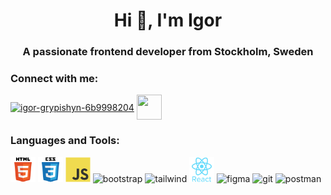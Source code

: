 <h1 align="center">Hi 👋, I'm Igor</h1>
<h3 align="center">A passionate frontend developer from Stockholm, Sweden</h3>

<h3 align="left">Connect with me:</h3>

<p align="left">
<a href="https://linkedin.com/in/igor-grypishyn-6b9998204" target="blank"><img align="center" src="https://raw.githubusercontent.com/rahuldkjain/github-profile-readme-generator/master/src/images/icons/Social/linked-in-alt.svg" alt="igor-grypishyn-6b9998204" height="40" width="40" /></a>
<a href="http://igordev.se/" target="blank"><img align="center" src="https://lh3.googleusercontent.com/pw/AP1GczO1-pFSt32h-5aOMJGEdvV2D0-p6HRn_Ge5cHcrIwyaS-SR0sciXxXPbww6GQisrE_AZVfWV37uYNIGCBbUpLmKff88EncVXeB2luy0v9BOXOM_eGi6JmkqudB-e7OortNhIj9u4znimFAuFeTZeu4pEKG4suiA14OV8g84o4tOndlYj-aTXfXialsma-VISv6gYBnNSUoOJKR5f10iPkBo1HY3sAGwjnjMIxxkzsGWzgLBq-PLUtdJFVkUp2kEYkDRdUPdrm6oAUDt8z2ikJGJwwX3pd3H-0brutqgzYiH9t3xNSle6MWBmFWR0KxblS573aMF9eJlGnnF2o-9rj8Q53bXlmed83vmtxeHMWDsb9FU6a48SaB9-ZsOHfoCDR4NPrMbGjp-3-26F7hgPbHM6vDA4ca-JgALXt1xlce5D14fO_4nL_WWTxFOqjd9vw774a9YBU-e5wVs-9Yph8TH703PV7gOjK3BED7wIUiVPcxy-WL1A3hkQ4yIu9x5wYzOEGtg1Wl2Ion1TJ9BmUChWlWARVVFqyh7nEiqpVkyv1WzkR8r6xvFBFh9JQ2fOR2F6ogAqXgVrkSGDooNwk9uRjz6FcW3QHo1niRXxSJDNViT-PVfiEFWa4d5MeJMMbuhqcINjcE3-gnXqLfo4sX-ZU9Hf-dJQ9EkSH8ikmvl6uXafD6iRpZ3YOv4-CUQiWPI_hJUA08BPbtH2PC_vItF2J6pJpU9FNlnsFg6vxoYZydu8JGPMfYI32F0MuyfftfyAzXri6AD0_tEl_0m7SfnvNJKcz1nb8xla-vrgwUOrrQxkdvpinj-GLIsuxPVhHZDI7m46rbzwdqn6Yp8qUslbzHl7zAaqbhqyVBy26AAldHAbe2viMTTMi-VwHDjxfqq0i7hm_2_ve7Z6b4yBLi3d8zsEVMoMeBeyjPgX-WoLuud9rDYDNGYh3ei2dc=w512-h512-s-no-gm?authuser=0" height="40" width="40" /></a>
</p>

<h3 align="left">Languages and Tools:</h3>

<p align="left">
<img src="https://raw.githubusercontent.com/devicons/devicon/master/icons/html5/html5-original-wordmark.svg" alt="html5" width="40" height="40"/>
<img src="https://raw.githubusercontent.com/devicons/devicon/master/icons/css3/css3-original-wordmark.svg" alt="css3" width="40" height="40"/>
<img src="https://raw.githubusercontent.com/devicons/devicon/master/icons/javascript/javascript-original.svg" alt="javascript" width="40" height="40"/>
<img src="https://lh3.googleusercontent.com/pw/AP1GczMHuQ8U2k9722KZebYW-_mz9ujI2TuV4TtKAXzP0AA4KvIgxVVZV2x_kr9ZpdwfUwTaxKbwxA03SGA9JMKJL0IQ0dbqcJknAV2ujdaMQO2QGJ8rhN0j59DMldOStZVtY9Z1v0xJ6rUG4ba93jhCzP130r-1G2Bf3OPgfi7Q4CD8fndm99q-0PIyF4sD-tmpMj6Fgxy-2gCsaNlHys-4PQS1FNX20Ec_WxlumhD8f6xXqIRoZJQT6etM_ji3EJ-c-zTTZtJt8QC3WJYL8PIT4If67zPDLb7i___yGR2frBZjnsQc4pt6_TF23UFle32veDod09MZb1BbnpWSaV7TwNjjJ0W3PFiYZIW9DqxtYK8kWuJlsXhoBVgzLoXYyzKc8H9bNGOO48XaMPXLGC17ctWKvTzIL_NtERfvemfToXGnog1ZvYTh5O8B736cgGahKpc-61qNoxWpmgmWOTVjEh81ZwwOPLk3iXLUi-ZqNUdpw77Eilg6xTjLUIB0x1tdEDAj1IfSQD4qe7HPq5QFrj4-PV2INSnOvV0QSZzzutli-mfFtDD4Q4uiLD_7777MAI1LK6PBtBm4t9EQ0c4LLo-3_d2-SfFHELZLKiYvqyr6ZA0aUMmsna2xCtv9Qz20FgfHGQJJpis0pT9l5cM_FZfKd-sGT4dhwgO362TbvM75cHAPke1bOho-Ro2Mh0YgZMIvCO76im7_JmtdoeooJ_bomZ00F4Phb5DtXNvGyoCOpvJUOTPdjRZDfASMvVRYjLueoPTGTGl87XQ-XmDSHHM-oGb1r3z6OUoeVRWUFjTu-fzv688ki5onQFuaqysn-IGIAA6Q_PqNkd8Y65KHbWrwKkm2MAvhg7B39oJ5oh1f19Pt5ZaYb8Rd5x_MCey-zBakNqjsXUUVEXO68Vz5cwAp0qWkyrnodhepwCl8PpLHz5z89uPuCF4BnDx3_g=w378-h301-s-no-gm?authuser=0" alt="bootstrap" width="50" height="40"/>
<img src="https://www.vectorlogo.zone/logos/tailwindcss/tailwindcss-icon.svg" alt="tailwind" width="40" height="40"/>
<img src="https://raw.githubusercontent.com/devicons/devicon/master/icons/react/react-original-wordmark.svg" alt="react" width="40" height="40"/>

<img src="https://www.vectorlogo.zone/logos/figma/figma-icon.svg" alt="figma" width="40" height="40"/>
<img src="https://www.vectorlogo.zone/logos/git-scm/git-scm-icon.svg" alt="git" width="40" height="40"/>
<img src="https://www.vectorlogo.zone/logos/getpostman/getpostman-icon.svg" alt="postman" width="40" height="40"/>
</p>
